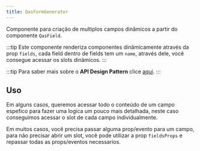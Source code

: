 ```yaml
---
title: QasFormGenerator
---
```


<div class="flex q-gutter-x-md">
  <doc-link title="Componente" name="QasDebugger" to="/components/debugger" />
  <doc-link title="Componente" name="QasField" to="/components/field" />
</div>

Componente para criação de multiplos campos dinâmicos a partir do componente `QasField`.

<doc-api file="form-generator/QasFormGenerator" name="QasFormGenerator" />

:::tip
Este componente renderiza componentes dinâmicamente através da prop `fields`, cada field dentro de fields tem um `name`, através dele, você consegue acessar os slots dinâmicos.
:::

:::tip
Para saber mais sobre o **API Design Pattern** clice [aqui](https://www.notion.so/bildvitta/API-Design-Patterns-5c2509b697614bbbac49cbed0aab70a1).
:::

## Uso
<doc-example file="QasFormGenerator/Basic" title="Básico" />

Em alguns casos, queremos acessar todo o conteúdo de um campo espefico para fazer uma logica um pouco mais detalhada, neste caso conseguimos acessar o slot de cada campo individualmente.
<doc-example file="QasFormGenerator/CustomSlot" title="Acessando slots" />

Em muitos casos, você precisa passar alguma prop/evento para um campo, para não precisar abrir um slot, você pode utilizar a prop `fieldsProps` e repassar todas as props/eventos necessarios.
<doc-example file="QasFormGenerator/CustomProps" title="Acessando slots" />
